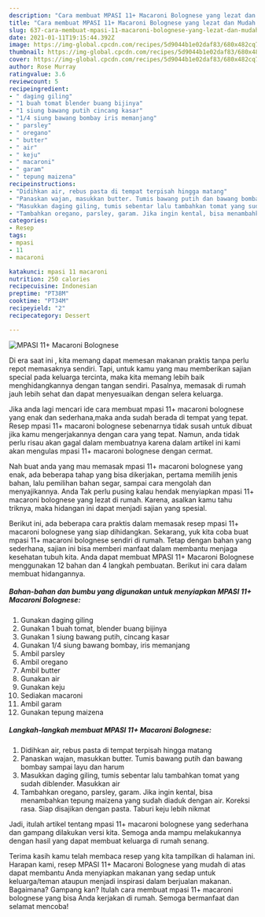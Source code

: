 ```yaml
---
description: "Cara membuat MPASI 11+ Macaroni Bolognese yang lezat dan Mudah Dibuat"
title: "Cara membuat MPASI 11+ Macaroni Bolognese yang lezat dan Mudah Dibuat"
slug: 637-cara-membuat-mpasi-11-macaroni-bolognese-yang-lezat-dan-mudah-dibuat
date: 2021-01-11T19:15:44.392Z
image: https://img-global.cpcdn.com/recipes/5d9044b1e02daf83/680x482cq70/mpasi-11-macaroni-bolognese-foto-resep-utama.jpg
thumbnail: https://img-global.cpcdn.com/recipes/5d9044b1e02daf83/680x482cq70/mpasi-11-macaroni-bolognese-foto-resep-utama.jpg
cover: https://img-global.cpcdn.com/recipes/5d9044b1e02daf83/680x482cq70/mpasi-11-macaroni-bolognese-foto-resep-utama.jpg
author: Rose Murray
ratingvalue: 3.6
reviewcount: 5
recipeingredient:
- " daging giling"
- "1 buah tomat blender buang bijinya"
- "1 siung bawang putih cincang kasar"
- "1/4 siung bawang bombay iris memanjang"
- " parsley"
- " oregano"
- " butter"
- " air"
- " keju"
- " macaroni"
- " garam"
- " tepung maizena"
recipeinstructions:
- "Didihkan air, rebus pasta di tempat terpisah hingga matang"
- "Panaskan wajan, masukkan butter. Tumis bawang putih dan bawang bombay sampai layu dan harum"
- "Masukkan daging giling, tumis sebentar lalu tambahkan tomat yang sudah diblender. Masukkan air"
- "Tambahkan oregano, parsley, garam. Jika ingin kental, bisa menambahkan tepung maizena yang sudah diaduk dengan air. Koreksi rasa. Siap disajikan dengan pasta. Taburi keju lebih nikmat"
categories:
- Resep
tags:
- mpasi
- 11
- macaroni

katakunci: mpasi 11 macaroni 
nutrition: 250 calories
recipecuisine: Indonesian
preptime: "PT38M"
cooktime: "PT34M"
recipeyield: "2"
recipecategory: Dessert

---
```



![MPASI 11+ Macaroni Bolognese](https://img-global.cpcdn.com/recipes/5d9044b1e02daf83/680x482cq70/mpasi-11-macaroni-bolognese-foto-resep-utama.jpg)

Di era  saat ini , kita memang dapat memesan makanan praktis tanpa perlu repot memasaknya sendiri. Tapi, untuk kamu yang mau memberikan sajian special pada keluarga tercinta, maka kita memang lebih baik menghidangkannya dengan tangan sendiri. Pasalnya, memasak di rumah jauh lebih sehat dan dapat menyesuaikan dengan selera keluarga.

Jika anda lagi mencari ide cara membuat mpasi 11+ macaroni bolognese yang enak dan sederhana,maka anda sudah berada di tempat yang tepat. Resep mpasi 11+ macaroni bolognese  sebenarnya tidak susah untuk dibuat jika kamu mengerjakannya dengan cara yang tepat. Namun, anda tidak perlu risau akan gagal dalam membuatnya 
karena dalam artikel ini kami akan mengulas mpasi 11+ macaroni bolognese dengan cermat.  



Nah buat anda yang mau memasak mpasi 11+ macaroni bolognese yang enak, ada beberapa tahap yang bisa dikerjakan, pertama memilih jenis bahan, lalu pemilihan bahan segar, sampai cara mengolah dan menyajikannya. Anda Tak perlu pusing kalau hendak menyiapkan mpasi 11+ macaroni bolognese yang lezat di rumah. Karena, asalkan kamu  tahu triknya, maka hidangan ini dapat menjadi sajian yang spesial.

Berikut ini, ada beberapa cara praktis  dalam memasak resep mpasi 11+ macaroni bolognese yang siap dihidangkan. Sekarang, yuk kita coba buat mpasi 11+ macaroni bolognese sendiri di rumah. Tetap dengan bahan yang sederhana, sajian ini bisa memberi manfaat dalam membantu menjaga kesehatan tubuh kita. Anda dapat membuat MPASI 11+ Macaroni Bolognese menggunakan 12 bahan dan 4 langkah pembuatan. Berikut ini cara dalam membuat hidangannya.

<!--inarticleads1-->

##### Bahan-bahan dan bumbu yang digunakan untuk menyiapkan MPASI 11+ Macaroni Bolognese:

1. Gunakan  daging giling
1. Gunakan 1 buah tomat, blender buang bijinya
1. Gunakan 1 siung bawang putih, cincang kasar
1. Gunakan 1/4 siung bawang bombay, iris memanjang
1. Ambil  parsley
1. Ambil  oregano
1. Ambil  butter
1. Gunakan  air
1. Gunakan  keju
1. Sediakan  macaroni
1. Ambil  garam
1. Gunakan  tepung maizena




<!--inarticleads2-->

##### Langkah-langkah membuat MPASI 11+ Macaroni Bolognese:

1. Didihkan air, rebus pasta di tempat terpisah hingga matang
1. Panaskan wajan, masukkan butter. Tumis bawang putih dan bawang bombay sampai layu dan harum
1. Masukkan daging giling, tumis sebentar lalu tambahkan tomat yang sudah diblender. Masukkan air
1. Tambahkan oregano, parsley, garam. Jika ingin kental, bisa menambahkan tepung maizena yang sudah diaduk dengan air. Koreksi rasa. Siap disajikan dengan pasta. Taburi keju lebih nikmat




Jadi, itulah artikel tentang  mpasi 11+ macaroni bolognese  yang sederhana dan gampang dilakukan versi kita. Semoga anda mampu melakukannya dengan hasil yang dapat membuat keluarga di rumah senang. 

Terima kasih kamu telah membaca resep yang kita tampilkan di halaman ini. Harapan kami, resep  MPASI 11+ Macaroni Bolognese yang mudah di atas dapat membantu Anda menyiapkan makanan yang sedap untuk keluarga/teman ataupun menjadi inspirasi dalam berjualan makanan. Bagaimana? Gampang kan? Itulah cara membuat mpasi 11+ macaroni bolognese yang bisa Anda kerjakan di rumah. Semoga bermanfaat dan selamat mencoba!

